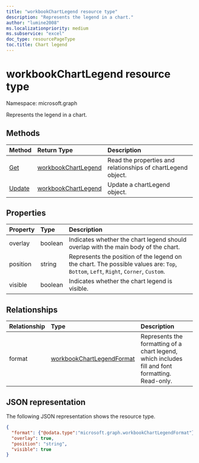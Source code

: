 ```yaml
---
title: "workbookChartLegend resource type"
description: "Represents the legend in a chart."
author: "lumine2008"
ms.localizationpriority: medium
ms.subservice: "excel"
doc_type: resourcePageType
toc.title: Chart legend
---
```


# workbookChartLegend resource type

Namespace: microsoft.graph

Represents the legend in a chart.


## Methods

| Method		   | Return Type	|Description|
|:---------------|:--------|:----------|
|[Get](../api/chartlegend-get.md) | [workbookChartLegend](workbookchartlegend.md) |Read the properties and relationships of chartLegend object.|
|[Update](../api/chartlegend-update.md) | [workbookChartLegend](workbookchartlegend.md)	|Update a chartLegend object. |

## Properties
| Property	   | Type	|Description|
|:---------------|:--------|:----------|
|overlay|boolean|Indicates whether the chart legend should overlap with the main body of the chart.|
|position|string|Represents the position of the legend on the chart. The possible values are: `Top`, `Bottom`, `Left`, `Right`, `Corner`, `Custom`.|
|visible|boolean|Indicates whether the chart legend is visible.|

## Relationships
| Relationship | Type	|Description|
|:---------------|:--------|:----------|
|format|[workbookChartLegendFormat](workbookchartlegendformat.md)|Represents the formatting of a chart legend, which includes fill and font formatting. Read-only.|

## JSON representation

The following JSON representation shows the resource type.

<!-- {
  "blockType": "resource",
  "baseType": "microsoft.graph.entity",
  "optionalProperties": [

  ],
  "@odata.type": "microsoft.graph.workbookChartLegend"
}-->

```json
{
  "format": {"@odata.type":"microsoft.graph.workbookChartLegendFormat"},
  "overlay": true,
  "position": "string",
  "visible": true
}

```

<!-- uuid: 8fcb5dbc-d5aa-4681-8e31-b001d5168d79
2015-10-25 14:57:30 UTC -->
<!-- {
  "type": "#page.annotation",
  "description": "ChartLegend resource",
  "keywords": "",
  "section": "documentation",
  "tocPath": ""
}-->

